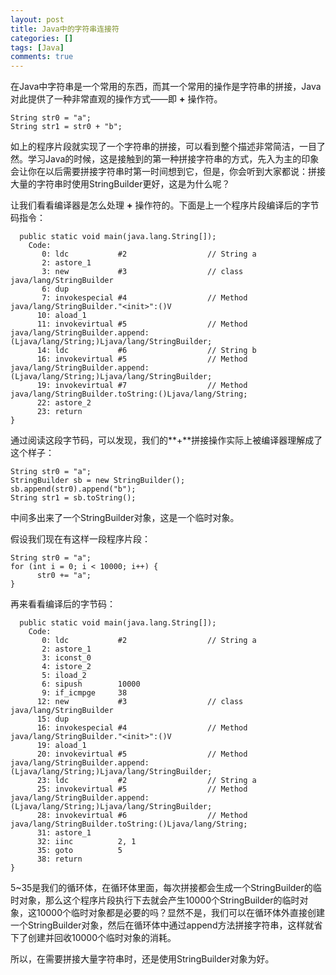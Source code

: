 ```yaml
---
layout: post
title: Java中的字符串连接符
categories: []
tags: [Java]
comments: true
---
```




在Java中字符串是一个常用的东西，而其一个常用的操作是字符串的拼接，Java对此提供了一种非常直观的操作方式——即 **+** 操作符。

```
String str0 = "a";
String str1 = str0 + "b";
```
如上的程序片段就实现了一个字符串的拼接，可以看到整个描述非常简洁，一目了然。学习Java的时候，这是接触到的第一种拼接字符串的方式，先入为主的印象会让你在以后需要拼接字符串时第一时间想到它，但是，你会听到大家都说：拼接大量的字符串时使用StringBuilder更好，这是为什么呢？

让我们看看编译器是怎么处理 **+** 操作符的。下面是上一个程序片段编译后的字节码指令：
```
  public static void main(java.lang.String[]);
    Code:
       0: ldc           #2                  // String a
       2: astore_1
       3: new           #3                  // class java/lang/StringBuilder
       6: dup
       7: invokespecial #4                  // Method java/lang/StringBuilder."<init>":()V
      10: aload_1
      11: invokevirtual #5                  // Method java/lang/StringBuilder.append:(Ljava/lang/String;)Ljava/lang/StringBuilder;
      14: ldc           #6                  // String b
      16: invokevirtual #5                  // Method java/lang/StringBuilder.append:(Ljava/lang/String;)Ljava/lang/StringBuilder;
      19: invokevirtual #7                  // Method java/lang/StringBuilder.toString:()Ljava/lang/String;
      22: astore_2
      23: return
}
```
通过阅读这段字节码，可以发现，我们的**+**拼接操作实际上被编译器理解成了这个样子：
```
String str0 = "a";
StringBuilder sb = new StringBuilder();
sb.append(str0).append("b");
String str1 = sb.toString();
```
中间多出来了一个StringBuilder对象，这是一个临时对象。

假设我们现在有这样一段程序片段：
```
String str0 = "a";
for (int i = 0; i < 10000; i++) {    
      str0 += "a";
}
```

再来看看编译后的字节码：
```
  public static void main(java.lang.String[]);
    Code:
       0: ldc           #2                  // String a
       2: astore_1
       3: iconst_0
       4: istore_2
       5: iload_2
       6: sipush        10000
       9: if_icmpge     38
      12: new           #3                  // class java/lang/StringBuilder
      15: dup
      16: invokespecial #4                  // Method java/lang/StringBuilder."<init>":()V
      19: aload_1
      20: invokevirtual #5                  // Method java/lang/StringBuilder.append:(Ljava/lang/String;)Ljava/lang/StringBuilder;
      23: ldc           #2                  // String a
      25: invokevirtual #5                  // Method java/lang/StringBuilder.append:(Ljava/lang/String;)Ljava/lang/StringBuilder;
      28: invokevirtual #6                  // Method java/lang/StringBuilder.toString:()Ljava/lang/String;
      31: astore_1
      32: iinc          2, 1
      35: goto          5
      38: return
}

```
5~35是我们的循环体，在循环体里面，每次拼接都会生成一个StringBuilder的临时对象，那么这个程序片段执行下去就会产生10000个StringBuilder的临时对象，这10000个临时对象都是必要的吗？显然不是，我们可以在循环体外直接创建一个StringBuilder对象，然后在循环体中通过append方法拼接字符串，这样就省下了创建并回收10000个临时对象的消耗。

所以，在需要拼接大量字符串时，还是使用StringBuilder对象为好。